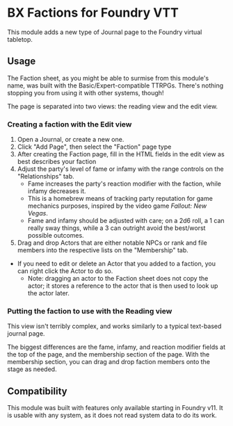 # BX Factions for Foundry VTT

This module adds a new type of Journal page to the Foundry virtual tabletop.

## Usage
The Faction sheet, as you might be able to surmise from this module's name, was built with the Basic/Expert-compatible TTRPGs. There's nothing stopping you from using it with other systems, though!

The page is separated into two views: the reading view and the edit view. 

### Creating a faction with the Edit view
1. Open a Journal, or create a new one.
2. Click "Add Page", then select the "Faction" page type
3. After creating the Faction page, fill in the HTML fields in the edit view as best describes your faction
4. Adjust the party's level of fame or infamy with the range controls on the "Relationships" tab.
	* Fame increases the party's reaction modifier with the faction, while infamy decreases it.
	* This is a homebrew means of tracking party reputation for game mechanics purposes, inspired by the video game *Fallout: New Vegas*.
	* Fame and infamy should be adjusted with care; on a 2d6 roll, a 1 can really sway things, while a 3 can outright avoid the best/worst possible outcomes. 
5. Drag and drop Actors that are either notable NPCs or rank and file members into the respective lists on the "Membership" tab.
  * If you need to edit or delete an Actor that you added to a faction, you can right click the Actor to do so.
	* Note: dragging an actor to the Faction sheet does not copy the actor; it stores a reference to the actor that is then used to look up the actor later.

### Putting the faction to use with the Reading view
This view isn't terribly complex, and works similarly to a typical text-based journal page.

The biggest differences are the fame, infamy, and reaction modifier fields at the top of the page, and the membership section of the page. With the membership section, you can drag and drop faction members onto the stage as needed.

## Compatibility
This module was built with features only available starting in Foundry v11. It is usable with any system, as it does not read system data to do its work.